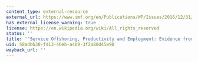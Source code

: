 ```yaml
---
content_type: external-resource
external_url: https://www.imf.org/en/Publications/WP/Issues/2016/12/31/Service-Offshoring-Productivity-and-Employment-Evidence-from-the-United-States-18567
has_external_license_warning: true
license: https://en.wikipedia.org/wiki/All_rights_reserved
status: ''
title: '"Service Offshoring, Productivity and Employment: Evidence from the US." (PDF)'
uid: 58adbb30-fd13-40eb-a4b9-3f2a80d45e90
wayback_url: ''
---
```

